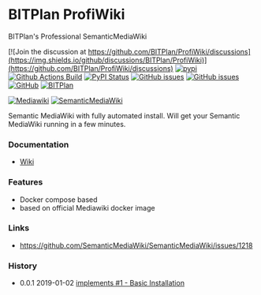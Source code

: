 # BITPlan ProfiWiki
BITPlan's Professional SemanticMediaWiki

[![Join the discussion at https://github.com/BITPlan/ProfiWiki/discussions](https://img.shields.io/github/discussions/BITPlan/ProfiWiki)](https://github.com/BITPlan/ProfiWiki/discussions)
[![pypi](https://img.shields.io/pypi/pyversions/ProfiWiki)](https://pypi.org/project/ProfiWiki/)
[![Github Actions Build](https://github.com/BITPlan/ProfiWiki/workflows/Build/badge.svg?branch=main)](https://github.com/BITPlan/ProfiWiki/actions?query=workflow%3ABuild+branch%3Amain)
[![PyPI Status](https://img.shields.io/pypi/v/ProfiWiki.svg)](https://pypi.python.org/pypi/ProfiWiki/)
[![GitHub issues](https://img.shields.io/github/issues/BITPlan/ProfiWiki.svg)](https://github.com/BITPlan/ProfiWiki/issues)
[![GitHub issues](https://img.shields.io/github/issues-closed/BITPlan/ProfiWiki.svg)](https://github.com/BITPlan/ProfiWiki/issues/?q=is%3Aissue+is%3Aclosed)
[![GitHub](https://img.shields.io/github/license/BITPlan/ProfiWiki.svg)](https://www.apache.org/licenses/LICENSE-2.0)
[![BITPlan](http://wiki.bitplan.com/images/wiki/thumb/3/38/BITPlanLogoFontLessTransparent.png/198px-BITPlanLogoFontLessTransparent.png)](http://www.bitplan.com)

[![Mediawiki](https://upload.wikimedia.org/wikipedia/commons/thumb/a/a3/MediaWiki_logo_1.png/128px-MediaWiki_logo_1.png)](https://www.mediawiki.org/wiki/MediaWiki)
[![SemanticMediaWiki](http://semantic-mediawiki.org/w/images/7/7c/SMW_logo_142px.png)](http://www.semantic-mediawiki.org/)

Semantic MediaWiki with fully automated install. 
Will get your Semantic MediaWiki running in a few minutes.

### Documentation
* [Wiki](http://www.bitplan.com/ProfiWiki)
### Features
* Docker compose based
* based on official Mediawiki docker image
### Links 
* https://github.com/SemanticMediaWiki/SemanticMediaWiki/issues/1218
### History
* 0.0.1 2019-01-02 [implements #1 - Basic Installation](https://github.com/BITPlan/ProfiWiki/issues/1)
